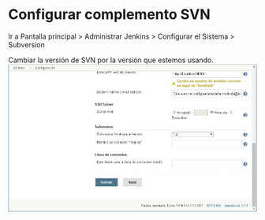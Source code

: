 # Configurar complemento SVN

Ir a Pantalla principal &gt; Administrar Jenkins &gt; Configurar el Sistema &gt; Subversion

Cambiar la versión de SVN por la versión que estemos usando. ![](/jenkins_271_lts/configurar_complemento_svn/images/image001.jpg)


